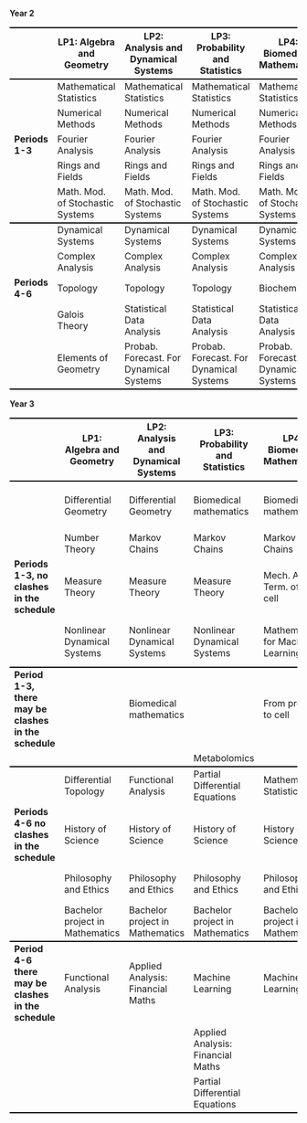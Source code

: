<!-- --- -->
<!-- title: Welcome to the VU BSc Mathematics webpage -->
<!-- --- -->


<!-- **Year 2** -->

<!--              | LP1: Algebra and Geometry | LP2: Analysis and Dynamical Systems | LP3: Probability and Statistics | LP4: Biomedical Mathematics | LP5: Computer Science | LP6: Data Science | LP7: Optimisation and Economics | -->
<!-- |-------------|---------------------------|--------------------------------------|---------------------------------|----------------------------|----------------------|-------------------|----------------------------------| -->
<!-- |                  | Mathematical Statistics    | Mathematical Statistics               | Mathematical Statistics         | Mathematical Statistics     | Mathematical Statistics | Mathematical Statistics | Mathematical Statistics          | -->
<!-- |                  | Numerical Methods          | Numerical Methods                     | Numerical Methods               | Numerical Methods           | Numerical Methods      | Numerical Methods   | Numerical Methods                | -->
<!-- |  **Periods 1-3** | Fourier Analysis           | Fourier Analysis                      | Fourier Analysis                | Fourier Analysis            | Fourier Analysis       | Fourier Analysis    | Fourier Analysis                 | -->
<!-- |                  | Rings and Fields           | Rings and Fields                      | Rings and Fields                | Rings and Fields            | Computer Programming    | Computer Programming  | Operations Research 1            | -->
<!-- |                  | Math. Mod. of Stochastic Systems | Math. Mod. of Stochastic Systems      | Math. Mod. of Stochastic Systems | Math. Mod. of Stochastic Systems | Math. Mod. of Stochastic Systems | Math. Mod. of Stochastic Systems | Math. Mod. of Stochastic Systems | -->
<!-- |  ** --- **   |  ** --- **   |   ** --- **   |   ** --- **   |   ** --- **   |   ** --- **   |   ** --- **   |   ** --- **   | --> 
<!-- |                 | Dynamical Systems          | Dynamical Systems                     | Dynamical Systems               | Dynamical Systems           | Dynamical Systems      | Dynamical Systems   | Dynamical Systems                | -->
<!-- |                 | Complex Analysis           | Complex Analysis                      | Complex Analysis                | Complex Analysis            | Complex Analysis       | Complex Analysis    | Complex Analysis                 | -->
<!-- | **Periods 4-6** | Topology                  | Topology                             | Topology                        | Biochemistry                | Computer Networks      | Data Engineering      | Operations Research 2           | -->
<!-- |                 | Galois Theory             | Statistical Data Analysis            | Statistical Data Analysis       | Statistical Data Analysis    | Statistical Data Analysis | Statistical Data Analysis | Statistical Data Analysis         | -->
<!-- |                 | Elements of Geometry       | Probab. Forecast. For Dynamical Systems | Probab. Forecast. For Dynamical Systems | Probab. Forecast. For Dynamical Systems | Probab. Forecast. For Dynamical Systems | Probab. Forecast. For Dynamical Systems | Probab. Forecast. For Dynamical Systems | -->
<!-- |-------------|---------------------------|--------------------------------------|---------------------------------|----------------------------|----------------------|-------------------|----------------------------------| -->

<!-- **Year 3** -->

<!-- |             | LP1: Algebra and Geometry | LP2: Analysis and Dynamical Systems | LP3: Probability and Statistics | LP4: Biomedical Mathematics | LP5: Computer Science | LP6: Data Science | LP7: Optimisation and Economics | -->
<!-- |-------------|---------------------------|-------------------------------------|--------------------------------|----------------------------|----------------------|-------------------|----------------------------------| -->
<!-- |                                                      | Differential Geometry     | Differential Geometry                | Biomedical mathematics         | Biomedical mathematics      | Data structures & algorithms (AI)    | Data structures & algorithms (AI)     | Mathematical Economics 1           | -->
<!-- |                                                      | Number Theory             | Markov Chains                       | Markov Chains                  | Markov Chains              | Markov Chains                        | Markov Chains                         | Markov Chains                      | -->
<!-- |  **Periods 1-3**, no clashes in the schedule         | Measure Theory            | Measure Theory                      | Measure Theory                 | Mech. And Term. of the cell | Equational Programming                | Biomedical mathematics                | Information Retrieval              | -->
<!-- |                                                      | Nonlinear Dynamical Systems | Nonlinear Dynamical Systems        | Nonlinear Dynamical Systems    | Mathematics for Machine Learning | Project Computer Assisted Proof       | Project Computer Assisted Proof       |                                     | -->
<!-- | **Period 1-3**, there may be clashes in the schedule |                           | Biomedical mathematics                   |                            | From protein to cell        | Nonlinear Dynamical Systems         | Data Analytics and Privacy | | -->
<!-- |                                                      |                           |                                          |                            | Metabolomics                |                                     |                            | | -->
<!-- |-------------|---------------------------|-------------------------------------|--------------------------------|----------------------------|----------------------|-------------------|----------------------------------| -->
<!-- |                                               | Differential Topology        | Functional Analysis                | Partial Differential Equations   | Mathematical Statistics 2     | Databases                        | Machine Learning                  | Mathematical Statistics 2         | -->
<!-- |  **Periods 4-6** no clashes in the schedule   | History of Science           | History of Science                  | History of Science               | History of Science            | History of Science               | History of Science               | History of Science                | -->
<!-- |                                       | Philosophy and Ethics        | Philosophy and Ethics               | Philosophy and Ethics            | Philosophy and Ethics         | Bachelor project in Mathematics   | Bachelor project in Mathematics    | Bachelor project in Mathematics    | -->
<!-- |                                       | Bachelor project in Mathematics | Bachelor project in Mathematics    | Bachelor project in Mathematics   | Bachelor project in Mathematics |                                |                                  |                                    | -->
<!-- |-------------|---------------------------|-------------------------------------|--------------------------------|----------------------------|----------------------|-------------------|----------------------------------| -->
<!-- | **Period 4-6** there may be clashes in the schedule | Functional Analysis              | Applied Analysis: Financial Maths    | Machine Learning                | Machine Learning              | Partial Differential Equations    | Applied Analysis: Financial Maths | Mathematical Economics 2         | -->
<!-- |                                                     |                                  |                                      | Applied Analysis: Financial Maths |                             | Automata and Complexity           | Complex Analysis                  | Operations Research 3            | -->
<!-- |                                                     |                                  |                                      | Partial Differential Equations |                             |                                   |                                   |                                  | -->
<!-- |-------------|---------------------------|--------------------------------------|---------------------------------|----------------------------|----------------------|-------------------|----------------------------------| -->


**Year 2**

<table>
    <tr>
        <th style="border-top: 2px solid black; border-bottom: 2px solid black;"></th>
        <th style="border-top: 2px solid black; border-bottom: 2px solid black;">LP1: Algebra and Geometry</th>
        <th style="border-top: 2px solid black; border-bottom: 2px solid black;">LP2: Analysis and Dynamical Systems</th>
        <th style="border-top: 2px solid black; border-bottom: 2px solid black;">LP3: Probability and Statistics</th>
        <th style="border-top: 2px solid black; border-bottom: 2px solid black;">LP4: Biomedical Mathematics</th>
        <th style="border-top: 2px solid black; border-bottom: 2px solid black;">LP5: Computer Science</th>
        <th style="border-top: 2px solid black; border-bottom: 2px solid black;">LP6: Data Science</th>
        <th style="border-top: 2px solid black; border-bottom: 2px solid black;">LP7: Optimisation and Economics</th>
    </tr>
    <tr>
        <td></td>
        <td>Mathematical Statistics</td>
        <td>Mathematical Statistics</td>
        <td>Mathematical Statistics</td>
        <td>Mathematical Statistics</td>
        <td>Mathematical Statistics</td>
        <td>Mathematical Statistics</td>
        <td>Mathematical Statistics</td>
    </tr>
    <tr>
        <td></td>
        <td>Numerical Methods</td>
        <td>Numerical Methods</td>
        <td>Numerical Methods</td>
        <td>Numerical Methods</td>
        <td>Numerical Methods</td>
        <td>Numerical Methods</td>
        <td>Numerical Methods</td>
    </tr>
    <tr>
        <td><strong>Periods 1-3</strong></td>
        <td>Fourier Analysis</td>
        <td>Fourier Analysis</td>
        <td>Fourier Analysis</td>
        <td>Fourier Analysis</td>
        <td>Fourier Analysis</td>
        <td>Fourier Analysis</td>
        <td>Fourier Analysis</td>
    </tr>
    <tr>
        <td></td>
        <td>Rings and Fields</td>
        <td>Rings and Fields</td>
        <td>Rings and Fields</td>
        <td>Rings and Fields</td>
        <td>Computer Programming</td>
        <td>Computer Programming</td>
        <td>Operations Research 1</td>
    </tr>
    <tr>
        <td style=" border-bottom: 2px solid black;"></td>
        <td style=" border-bottom: 2px solid black;">Math. Mod. of Stochastic Systems</td>
        <td style=" border-bottom: 2px solid black;">Math. Mod. of Stochastic Systems</td>
        <td style=" border-bottom: 2px solid black;">Math. Mod. of Stochastic Systems</td>
        <td style=" border-bottom: 2px solid black;">Math. Mod. of Stochastic Systems</td>
        <td style=" border-bottom: 2px solid black;">Math. Mod. of Stochastic Systems</td>
        <td style=" border-bottom: 2px solid black;">Math. Mod. of Stochastic Systems</td>
        <td style=" border-bottom: 2px solid black;">Math. Mod. of Stochastic Systems</td>
    </tr>
    <tr>
        <!-- <td colspan="8" style="border-top: 2px solid black; border-bottom: 2px solid black;"></td> <!-1- Thick horizontal separator -1-> -->
    </tr>
    <tr>
        <td></td>
        <td>Dynamical Systems</td>
        <td>Dynamical Systems</td>
        <td>Dynamical Systems</td>
        <td>Dynamical Systems</td>
        <td>Dynamical Systems</td>
        <td>Dynamical Systems</td>
        <td>Dynamical Systems</td>
    </tr>
    <tr>
        <td></td>
        <td>Complex Analysis</td>
        <td>Complex Analysis</td>
        <td>Complex Analysis</td>
        <td>Complex Analysis</td>
        <td>Complex Analysis</td>
        <td>Complex Analysis</td>
        <td>Complex Analysis</td>
    </tr>
    <tr>
        <td><strong>Periods 4-6</strong></td>
        <td>Topology</td>
        <td>Topology</td>
        <td>Topology</td>
        <td>Biochemistry</td>
        <td>Computer Networks</td>
        <td>Data Engineering</td>
        <td>Operations Research 2</td>
    </tr>
    <tr>
        <td></td>
        <td>Galois Theory</td>
        <td>Statistical Data Analysis</td>
        <td>Statistical Data Analysis</td>
        <td>Statistical Data Analysis</td>
        <td>Statistical Data Analysis</td>
        <td>Statistical Data Analysis</td>
        <td>Statistical Data Analysis</td>
    </tr>
    <tr>
        <td style=" border-bottom: 2px solid black;"></td>
        <td style=" border-bottom: 2px solid black;">Elements of Geometry</td>
        <td style=" border-bottom: 2px solid black;">Probab. Forecast. For Dynamical Systems</td>
        <td style=" border-bottom: 2px solid black;">Probab. Forecast. For Dynamical Systems</td>
        <td style=" border-bottom: 2px solid black;">Probab. Forecast. For Dynamical Systems</td>
        <td style=" border-bottom: 2px solid black;">Probab. Forecast. For Dynamical Systems</td>
        <td style=" border-bottom: 2px solid black;">Probab. Forecast. For Dynamical Systems</td>
        <td style=" border-bottom: 2px solid black;">Probab. Forecast. For Dynamical Systems</td>
    </tr>
</table>

**Year 3**

<table>
    <tr>
        <th style="border-top: 2px solid black; border-bottom: 2px solid black;"></th>
        <th style="border-top: 2px solid black; border-bottom: 2px solid black;">LP1: Algebra and Geometry</th>
        <th style="border-top: 2px solid black; border-bottom: 2px solid black;">LP2: Analysis and Dynamical Systems</th>
        <th style="border-top: 2px solid black; border-bottom: 2px solid black;">LP3: Probability and Statistics</th>
        <th style="border-top: 2px solid black; border-bottom: 2px solid black;">LP4: Biomedical Mathematics</th>
        <th style="border-top: 2px solid black; border-bottom: 2px solid black;">LP5: Computer Science</th>
        <th style="border-top: 2px solid black; border-bottom: 2px solid black;">LP6: Data Science</th>
        <th style="border-top: 2px solid black; border-bottom: 2px solid black;">LP7: Optimisation and Economics</th>
    </tr>
    <tr>
        <td></td>
        <td>Differential Geometry</td>
        <td>Differential Geometry</td>
        <td>Biomedical mathematics</td>
        <td>Biomedical mathematics</td>
        <td>Data structures & algorithms (AI)</td>
        <td>Data structures & algorithms (AI)</td>
        <td>Mathematical Economics 1</td>
    </tr>
    <tr>
        <td></td>
        <td>Number Theory</td>
        <td>Markov Chains</td>
        <td>Markov Chains</td>
        <td>Markov Chains</td>
        <td>Markov Chains</td>
        <td>Markov Chains</td>
        <td>Markov Chains</td>
    </tr>
    <tr>
        <td ><strong>Periods 1-3, no clashes in the schedule</strong></td>
        <td >Measure Theory</td>
        <td >Measure Theory</td>
        <td >Measure Theory</td>
        <td >Mech. And Term. of the cell</td>
        <td >Equational Programming</td>
        <td >Biomedical mathematics</td>
        <td >Information Retrieval</td>
    </tr>
    <tr>
        <td  style=" border-bottom: 2px solid black;"></td>
        <td  style=" border-bottom: 2px solid black;">Nonlinear Dynamical Systems</td>
        <td  style=" border-bottom: 2px solid black;">Nonlinear Dynamical Systems</td>
        <td  style=" border-bottom: 2px solid black;">Nonlinear Dynamical Systems</td>
        <td  style=" border-bottom: 2px solid black;">Mathematics for Machine Learning</td>
        <td  style=" border-bottom: 2px solid black;">Project Computer Assisted Proof</td>
        <td  style=" border-bottom: 2px solid black;">Project Computer Assisted Proof</td>
        <td  style=" border-bottom: 2px solid black;"></td>
    </tr>
    <tr>
        <td><strong>Period 1-3, there may be clashes in the schedule</strong></td>
        <td></td>
        <td>Biomedical mathematics</td>
        <td></td>
        <td>From protein to cell</td>
        <td>Nonlinear Dynamical Systems</td>
        <td>Data Analytics and Privacy</td>
        <td></td>
    </tr>
    <tr>
        <td style=" border-bottom: 2px solid black;"></td>
        <td style=" border-bottom: 2px solid black;"></td>
        <td style=" border-bottom: 2px solid black;"></td>
        <td style=" border-bottom: 2px solid black;">Metabolomics</td>
        <td style=" border-bottom: 2px solid black;"></td>
        <td style=" border-bottom: 2px solid black;"></td>
        <td style=" border-bottom: 2px solid black;"></td>
        <td style=" border-bottom: 2px solid black;"></td>
    </tr>
    <tr>
        <td></td>
        <td>Differential Topology</td>
        <td>Functional Analysis</td>
        <td>Partial Differential Equations</td>
        <td>Mathematical Statistics 2</td>
        <td>Databases</td>
        <td>Machine Learning</td>
        <td>Mathematical Statistics 2</td>
    </tr>
    <tr>
        <td><strong>Periods 4-6 no clashes in the schedule</strong></td>
        <td>History of Science</td>
        <td>History of Science</td>
        <td>History of Science</td>
        <td>History of Science</td>
        <td>History of Science</td>
        <td>History of Science</td>
        <td>History of Science</td>
    </tr>
    <tr>
        <td></td>
        <td>Philosophy and Ethics</td>
        <td>Philosophy and Ethics</td>
        <td>Philosophy and Ethics</td>
        <td>Philosophy and Ethics</td>
        <td>Bachelor project in Mathematics</td>
        <td>Bachelor project in Mathematics</td>
        <td>Bachelor project in Mathematics</td>
    </tr>
    <tr>
        <td style=" border-bottom: 2px solid black;"></td>
        <td style=" border-bottom: 2px solid black;">Bachelor project in Mathematics</td>
        <td style=" border-bottom: 2px solid black;">Bachelor project in Mathematics</td>
        <td style=" border-bottom: 2px solid black;">Bachelor project in Mathematics</td>
        <td style=" border-bottom: 2px solid black;">Bachelor project in Mathematics</td>
        <td style=" border-bottom: 2px solid black;"></td>
        <td style=" border-bottom: 2px solid black;"></td>
        <td style=" border-bottom: 2px solid black;"></td>
    </tr>
    <tr>
        <td><strong>Period 4-6 there may be clashes in the schedule</strong></td>
        <td>Functional Analysis</td>
        <td>Applied Analysis: Financial Maths</td>
        <td>Machine Learning</td>
        <td>Machine Learning</td>
        <td>Partial Differential Equations</td>
        <td>Applied Analysis: Financial Maths</td>
        <td>Mathematical Economics 2</td>
    </tr>
    <tr>
        <td></td>
        <td></td>
        <td></td>
        <td>Applied Analysis: Financial Maths</td>
        <td></td>
        <td>Automata and Complexity</td>
        <td>Complex Analysis</td>
        <td>Operations Research 3</td>
    </tr>
    <tr>
        <td style=" border-bottom: 2px solid black;"></td>
        <td style=" border-bottom: 2px solid black;"></td>
        <td style=" border-bottom: 2px solid black;"></td>
        <td style=" border-bottom: 2px solid black;">Partial Differential Equations</td>
        <td style=" border-bottom: 2px solid black;"></td>
        <td style=" border-bottom: 2px solid black;"></td>
        <td style=" border-bottom: 2px solid black;"></td>
        <td style=" border-bottom: 2px solid black;"></td>
    </tr>
</table>
